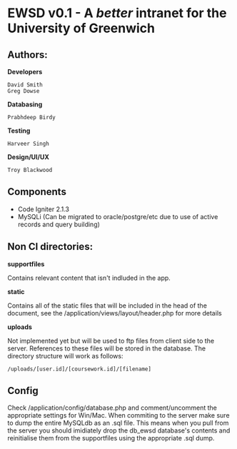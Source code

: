 # EWSD v0.1 - A _better_ intranet for the University of Greenwich

## Authors:
__Developers__

	David Smith
	Greg Dowse
	
__Databasing__

	Prabhdeep Birdy
	
__Testing__

	Harveer Singh
	
__Design/UI/UX__

	Troy Blackwood

## Components
* Code Igniter 2.1.3
* MySQLi (Can be migrated to oracle/postgre/etc due to use of active records and query building)

## Non CI directories:
__supportfiles__

Contains relevant content that isn't indluded in the app.
	
__static__

Contains all of the static files that will be included in the head of the document, see the /application/views/layout/header.php for more details

__uploads__

Not implemented yet but will be used to ftp files from client side to the server. References to these files will be stored in the database. The directory structure will work as follows:

	/uploads/[user.id]/[coursework.id]/[filename]


## Config
Check /application/config/database.php and comment/uncomment the appropriate settings for Win/Mac. When commiting to the server make sure to dump the entire MySQLdb as an .sql file. This means when you pull from the server you should imidiately drop the db_ewsd database's contents and reinitialise them from the supportfiles using the appropriate .sql dump.





